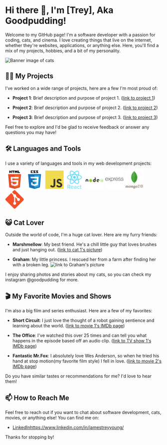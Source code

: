 # Hi there 👋, I'm [Trey], Aka Goodpudding!

Welcome to my GitHub page! I'm a software developer with a passion for coding, cats, and cinema. I love creating things that live on the internet, whether they're websites, applications, or anything else. Here, you'll find a mix of my projects, hobbies, and a bit of my personality.

![Banner image of cats](https://cdn.discordapp.com/attachments/1083083072058171473/1127366349421817876/goodpudding_a_shelf_crowded_with_cats_a20f2ebf-b0c8-4291-a21c-837c36343c31.png)

## 👨‍💻 My Projects

I've worked on a wide range of projects, here are a few I'm most proud of:

- **Project 1**: Brief description and purpose of project 1. ([link to project 1](url-of-project-1))
  
- **Project 2**: Brief description and purpose of project 2. ([link to project 2](url-of-project-2))

- **Project 3**: Brief description and purpose of project 3. ([link to project 3](url-of-project-3))

Feel free to explore and I'd be glad to receive feedback or answer any questions you may have!

## 🛠️ Languages and Tools

I use a variety of languages and tools in my web development projects:

<p>
  <img src="https://raw.githubusercontent.com/devicons/devicon/master/icons/html5/html5-original-wordmark.svg" alt="html5" width="60" height="60"/>
  <img src="https://raw.githubusercontent.com/devicons/devicon/master/icons/css3/css3-original-wordmark.svg" alt="css3" width="60" height="60"/>
  <img src="https://raw.githubusercontent.com/devicons/devicon/master/icons/javascript/javascript-original.svg" alt="javascript" width="60" height="60"/>
  <img src="https://raw.githubusercontent.com/devicons/devicon/master/icons/react/react-original-wordmark.svg" alt="react" width="60" height="60"/>
  <img src="https://raw.githubusercontent.com/devicons/devicon/master/icons/nodejs/nodejs-original-wordmark.svg" alt="nodejs" width="60" height="60"/>
  <img src="https://raw.githubusercontent.com/devicons/devicon/master/icons/express/express-original-wordmark.svg" alt="express" width="60" height="60"/>
  <img src="https://raw.githubusercontent.com/devicons/devicon/master/icons/mongodb/mongodb-original-wordmark.svg" alt="mongodb" width="60" height="60"/>
  <img src="https://raw.githubusercontent.com/devicons/devicon/master/icons/git/git-original.svg" alt="git" width="60" height="60"/>
</p>

## 😺 Cat Lover

Outside the world of code, I'm a huge cat lover. Here are my furry friends:

- **Marshmellow**: My best friend. He's a chill little guy that loves brushes and just hanging out. ([link to cat 1's picture](url-of-cat-1's-pic))

- **Graham**: My little princess. I rescued her from a farm after finding her with a broken leg. ![link to Graham's picture](https://photos.google.com/share/AF1QipP3iZEOVnc7KUPhGNz94eXu2mIgotkrS9lQ_yM3DB2YbEYORhe380MG0E8HB4TPDA/photo/AF1QipPTcPdj9R4tEm0wK-5-NWwsfbpRmc-3iE4CUwp2?key=eXVVM25JbGItNi1ZZm91R0UxR2dxNFFlZzUtZTVR)

I enjoy sharing photos and stories about my cats, so you can check my instagram @goodpudding for more. 

## 🎬 My Favorite Movies and Shows

I'm also a big film and series enthusiast. Here are a few of my favorites:

- **Short Circuit**: I just love the thought of a robot gaining sentience and learning about the world. ([link to movie 1's IMDb page](https://www.imdb.com/title/tt0091949/?ref_=nv_sr_srsg_0_tt_8_nm_0_q_short%2520cir))

- **The Office**: I've watched this over 25 times and can tell you what happens in the episode based off an audio clip. ([link to TV show 1's IMDb page](https://www.imdb.com/title/tt0386676/))

- **Fantastic Mr.Fox**: I absolutely love Wes Anderson, so when he tried his hand at stop motion(my favorite film style) I fell in love. ([link to movie 2's IMDb page](https://www.imdb.com/title/tt0432283/?ref_=nv_sr_srsg_0_tt_8_nm_0_q_the%2520fantastic%2520mr))

Do you have similar tastes or recommendations for me? I'd love to hear them!

## 📫 How to Reach Me

Feel free to reach out if you want to chat about software development, cats, movies, or anything else! You can find me on:

- [LinkedIn](https://www.linkedin.com/in/jamestreyyoung/)https://www.linkedin.com/in/jamestreyyoung/

Thanks for stopping by!

